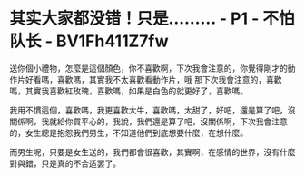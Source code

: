 # 其实大家都没错！只是……… - P1 - 不怕队长 - BV1Fh411Z7fw

送你個小禮物，怎麼是這個顏色，你不喜歡啊，下次我會注意的，你覺得剛才的動作片好看嗎，喜歡嗎，其實我不太喜歡看動作片，哦 那下次我會注意的，喜歡嗎，其實我喜歡紅玫瑰，喜歡嗎，如果是白色的就更好了，喜歡嗎。

我用不慣這個，喜歡嗎，我更喜歡大牛，喜歡嗎，太甜了，好吧，還是算了吧，沒關係啊，我就給你買平心的，我說，我們還是算了吧，沒關係啊，下次我會注意的，女生總是抱怨我們男生，不知道他們到底想要什麼，在想什麼。

而男生呢，只要是女生送的，我們都會很喜歡，其實啊，在感情的世界，沒有什麼對與錯，只是真的不合适罢了。